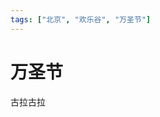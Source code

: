 ```yaml
---
tags: ["北京", "欢乐谷", "万圣节"]
---
```


# 万圣节

<SolidImgPlayer :imgs="[
    'https://1.z.wiki/images/20211115/e3bfdd8f81ae49c490eb4399f94401b0.png',
    'https://1.z.wiki/images/20211115/846433804f5743e191001e740749da96.png',
    'https://2.z.wiki/images/20211115/9d5e193c25b54604bb2f20cee11c9a2e.png',
    'https://2.z.wiki/images/20211115/6a88416f20e245a580d6dc3a6cea8c9f.png',
    'https://3.z.wiki/images/20211115/07056df0262a46caa9d78dc2fa79384a.png',
    'https://3.z.wiki/images/20211115/ea78efda3c574052871f2db0538a2d3e.png',
    'https://4.z.wiki/images/20211115/ca7bbbd49d29438b897091999b51e2ef.png',
    'https://4.z.wiki/images/20211115/f5504c25b1234831bcfd90c28a3f0ddf.png'
]" />







古拉古拉
